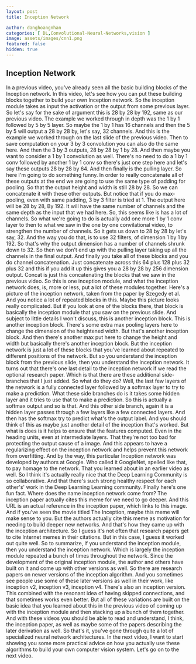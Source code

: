 ```yaml
---
layout: post
title: Inception Network

author: danghoangnhan
categories: [ DL,Convolutional-Neural-Networks,vision ]
image: assets/images/cnn1.png
featured: false
hidden: true
---
```


## Inception Network

In a previous video, you've already seen all the basic
building blocks of the Inception network. In this video, let's see how you can
put these building blocks together to build your own Inception network. So the inception module takes
as input the activation or the output from some previous layer. So let's say for the sake of
argument this is 28 by 28 by 192, same as our previous video. The example we worked through in depth
was the 1 by 1 followed by 5 by 5 layer. So
maybe the 1 by 1 has 16 channels and then the 5 by 5 will output a 28 by 28 by,
let's say, 32 channels. And this is the example we worked through
on the last slide of the previous video. Then to save computation on your 3 by 3
convolution you can also do the same here. And then the 3 by 3 outputs,
28 by 28 by 1 by 28. And then maybe you want to consider
a 1 by 1 convolution as well. There's no need to do a 1 by 1 conv
followed by another 1 by 1 conv so there's just one step here and
let's say these outputs 28 by 28 by 64. And then finally is the pulling layer. So here I'm going to do something funny. In order to really concatenate
all of these outputs at the end we are going to use the same
type of padding for pooling. So that the output height and
width is still 28 by 28. So we can concatenate it
with these other outputs. But notice that if you do max-pooling,
even with same padding, 3 by 3 filter is tried at 1. The output here will be 28 by 28, By 192. It will have the same
number of channels and the same depth as
the input that we had here. So, this seems like is
has a lot of channels. So what we're going to do is
actually add one more 1 by 1 conv layer to then to what we saw in
the one by one convilational video, to strengthen the number of channels. So it gets us down to 28
by 28 by let's say, 32. And the way you do that,
is to use 32 filters, of dimension 1 by 1 by 192. So that's why the output dimension has
a number of channels shrunk down to 32. So then we don't end up
with the pulling layer taking up all the channels
in the final output. And finally you take all of these blocks
and you do channel concatenation. Just concatenate across
this 64 plus 128 plus 32 plus 32 and
this if you add it up this gives you a 28 by 28 by 256 dimension output. Concat is just this concatenating the
blocks that we saw in the previous video. So this is one inception module, and
what the inception network does, is, more or less,
put a lot of these modules together. Here's a picture of the inception network,
taken from the paper by Szegedy et al. And you notice a lot of
repeated blocks in this. Maybe this picture looks
really complicated. But if you look at one of the blocks
there, that block is basically the inception module that you
saw on the previous slide. And subject to little details I won't
discuss, this is another inception block. This is another inception block. There's some extra max pooling
layers here to change the dimension of the heightened width. But that's another inception block. And then there's another max put here
to change the height and width but basically there's another inception block. But the inception network is just a lot
of these blocks that you've learned about repeated to different
positions of the network. But so you understand the inception
block from the previous slide, then you understand the inception network. It turns out that there's one last detail
to the inception network if we read the optional research paper. Which is that there are these additional
side-branches that I just added. So what do they do? Well, the last few layers of
the network is a fully connected layer followed by a softmax layer
to try to make a prediction. What these side branches do is
it takes some hidden layer and it tries to use that to make a prediction. So this is actually a softmax output and
so is that. And this other side branch, again it is a hidden layer passes through
a few layers like a few connected layers. And then has the softmax try to
predict what's the output label. And you should think of this as maybe
just another detail of the inception that's worked. But what is does is it helps to
ensure that the features computed. Even in the heading units,
even at intermediate layers. That they're not too bad for
protecting the output cause of a image. And this appears to have a regularizing
effect on the inception network and helps prevent this
network from overfitting. And by the way,
this particular Inception network was developed by authors at Google. Who called it GoogleNet, spelled like
that, to pay homage to the network. That you learned about in
an earlier video as well. So I think it's actually really nice
that the Deep Learning Community is so collaborative. And that there's such
strong healthy respect for each other's' work in
the Deep Learning Learning community. FInally here's one fun fact. Where does the name
inception network come from? The inception paper actually cites
this meme for we need to go deeper. And this URL is an actual
reference in the inception paper, which links to this image. And if you've seen the movie
titled The Inception, maybe this meme will make sense to you. But the authors actually cite
this meme as motivation for needing to build deeper new networks. And that's how they came up with
the inception architecture. So I guess it's not often that research
papers get to cite Internet memes in their citations. But in this case,
I guess it worked out quite well. So to summarize,
if you understand the inception module, then you understand the inception network. Which is largely the inception
module repeated a bunch of times throughout the network. Since the development of the original
inception module, the author and others have built on it and
come up with other versions as well. So there are research papers on newer
versions of the inception algorithm. And you sometimes see people use
some of these later versions as well in their work, like inception v2,
inception v3, inception v4. There's also an inception version. This combined with the resonant
idea of having skipped connections, and that sometimes works even better. But all of these variations are built on
the basic idea that you learned about this in the previous video of coming
up with the inception module and then stacking up a bunch of them together. And with these videos you
should be able to read and understand, I think, the inception paper, as well as maybe some of the papers
describing the later derivation as well. So that's it, you've gone through quite a lot of
specialized neural network architectures. In the next video, I want to start showing
you some more practical advice on how you actually use these algorithms to build
your own computer vision system. Let's go on to the next video.